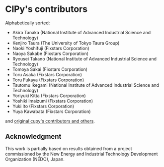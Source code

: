 # ClPy's contributors

Alphabetically sorted:

* Akira Tanaka (National Institute of Advanced Industrial Science and Technology)
* Kenjiro Taura (The University of Tokyo Taura Group)
* Naoki Yoshifuji (Fixstars Corporation)
* Naoya Sakabe (Fixstars Corporation)
* Ryousei Takano (National Institute of Advanced Industrial Science and Technology)
* Tomoya Sakai (Fixstars Corporation)
* Toru Asaka (Fixstars Corporation)
* Toru Fukaya (Fixstars Corporation)
* Tsutomu Ikegami (National Institute of Advanced Industrial Science and Technology)
* Yoriyuki Kitta (Fixstars Corporation)
* Yoshiki Imaizumi (Fixstars Corporation)
* Yuki Ito (Fixstars Corporation)
* Yuya Kawabata (Fixstars Corporation)

and [original cupy's contributors and others](https://github.com/fixstars/clpy/graphs/contributors).

## Acknowledgment

This work is partially based on results obtained from a project commissioned by the New Energy and Industrial Technology Development Organization (NEDO), Japan.
